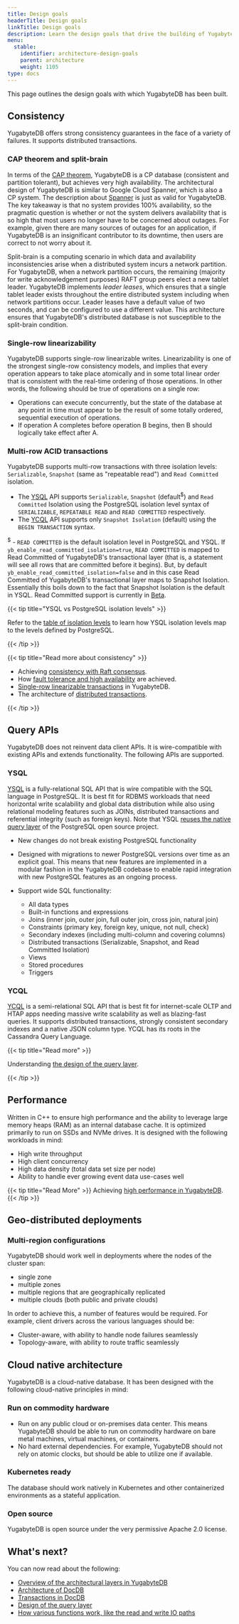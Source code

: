 ```yaml
---
title: Design goals
headerTitle: Design goals
linkTitle: Design goals
description: Learn the design goals that drive the building of YugabyteDB.
menu:
  stable:
    identifier: architecture-design-goals
    parent: architecture
    weight: 1105
type: docs
---
```


This page outlines the design goals with which YugabyteDB has been built.

## Consistency

YugabyteDB offers strong consistency guarantees in the face of a variety of failures. It supports distributed transactions.

### CAP theorem and split-brain

In terms of the [CAP theorem](https://en.wikipedia.org/wiki/CAP_theorem), YugabyteDB is a CP database (consistent and partition tolerant), but achieves very high availability. The architectural design of YugabyteDB is similar to Google Cloud Spanner, which is also a CP system. The description about [Spanner](https://cloudplatform.googleblog.com/2017/02/inside-Cloud-Spanner-and-the-CAP-Theorem.html) is just as valid for YugabyteDB. The key takeaway is that no system provides 100% availability, so the pragmatic question is whether or not the system delivers availability that is so high that most users no longer have to be concerned about outages. For example, given there are many sources of outages for an application, if YugabyteDB is an insignificant contributor to its downtime, then users are correct to not worry about it.

Split-brain is a computing scenario in which data and availability inconsistencies arise when a distributed system incurs a network partition. For YugabyteDB, when a network partition occurs, the remaining (majority for write acknowledgement purposes) RAFT group peers elect a new tablet leader. YugabyteDB implements _leader leases_, which ensures that a single tablet leader exists throughout the entire distributed system including when network partitions occur. Leader leases have a default value of two seconds, and can be configured to use a different value. This architecture ensures that YugabyteDB's distributed database is not susceptible to the split-brain condition.

### Single-row linearizability

YugabyteDB supports single-row linearizable writes. Linearizability is one of the strongest single-row consistency models, and implies that every operation appears to take place atomically and in some total linear order that is consistent with the real-time ordering of those operations. In other words, the following should be true of operations on a single row:

- Operations can execute concurrently, but the state of the database at any point in time must appear to be the result of some totally ordered, sequential execution of operations.
- If operation A completes before operation B begins, then B should logically take effect after A.

### Multi-row ACID transactions

YugabyteDB supports multi-row transactions with three isolation levels: `Serializable`, `Snapshot` (same as "repeatable read") and `Read Committed` isolation.

- The [YSQL](../../api/ysql/) API supports `Serializable`, `Snapshot` (default<sup>$</sup>) and `Read Committed` Isolation using the PostgreSQL isolation level syntax of `SERIALIZABLE`, `REPEATABLE READ` and `READ COMMITTED` respectively.
- The [YCQL](../../api/ycql/dml_transaction/) API supports only `Snapshot Isolation` (default) using the `BEGIN TRANSACTION` syntax.

<sup>$</sup> - `READ COMMITTED` is the default isolation level in PostgreSQL and YSQL. If `yb_enable_read_committed_isolation=true`, `READ COMMITTED` is mapped to Read Committed of YugabyteDB's transactional layer (that is, a statement will see all rows that are committed before it begins). But, by default `yb_enable_read_committed_isolation=false` and in this case Read Committed of YugabyteDB's transactional layer maps to Snapshot Isolation. Essentially this boils down to the fact that Snapshot Isolation is the default in YSQL. Read Committed support is currently in [Beta](/preview/faq/general/#what-is-the-definition-of-the-beta-feature-tag).

{{< tip title="YSQL vs PostgreSQL isolation levels" >}}

Refer to the [table of isolation levels](/preview/explore/transactions/isolation-levels/) to learn how YSQL isolation levels map to the levels defined by PostgreSQL.

{{< /tip >}}

{{< tip title="Read more about consistency" >}}

- Achieving [consistency with Raft consensus](../docdb-replication/replication/).
- How [fault tolerance and high availability](../core-functions/high-availability/) are achieved.
- [Single-row linearizable transactions](../transactions/single-row-transactions/) in YugabyteDB.
- The architecture of [distributed transactions](../transactions/distributed-txns/).

{{< /tip >}}

## Query APIs

YugabyteDB does not reinvent data client APIs. It is wire-compatible with existing APIs and extends functionality. The following APIs are supported.

### YSQL

[YSQL](../../api/ysql/) is a fully-relational SQL API that is wire compatible with the SQL language in PostgreSQL. It is best fit for RDBMS workloads that need horizontal write scalability and global data distribution while also using relational modeling features such as JOINs, distributed transactions and referential integrity (such as foreign keys). Note that YSQL [reuses the native query layer](https://blog.yugabyte.com/why-we-built-yugabytedb-by-reusing-the-postgresql-query-layer/) of the PostgreSQL open source project.

- New changes do not break existing PostgreSQL functionality

- Designed with migrations to newer PostgreSQL versions over time as an explicit goal. This means that new features are implemented in a modular fashion in the YugabyteDB codebase to enable rapid integration with new PostgreSQL features as an ongoing process.

- Support wide SQL functionality:
  - All data types
  - Built-in functions and expressions
  - Joins (inner join, outer join, full outer join, cross join, natural join)
  - Constraints (primary key, foreign key, unique, not null, check)
  - Secondary indexes (including multi-column and covering columns)
  - Distributed transactions (Serializable, Snapshot, and Read Committed Isolation)
  - Views
  - Stored procedures
  - Triggers

### YCQL

[YCQL](../../api/ycql/) is a semi-relational SQL API that is best fit for internet-scale OLTP and HTAP apps needing massive write scalability as well as blazing-fast queries. It supports distributed transactions, strongly consistent secondary indexes and a native JSON column type. YCQL has its roots in the Cassandra Query Language.

{{< tip title="Read more" >}}

Understanding [the design of the query layer](../query-layer/overview/).

{{< /tip >}}

## Performance

Written in C++ to ensure high performance and the ability to leverage large memory heaps (RAM) as an internal database cache. It is optimized primarily to run on SSDs and NVMe drives. It is designed with the following workloads in mind:

- High write throughput
- High client concurrency
- High data density (total data set size per node)
- Ability to handle ever growing event data use-cases well

{{< tip title="Read More" >}}
Achieving [high performance in YugabyteDB](../docdb/performance/).
{{< /tip >}}

## Geo-distributed deployments

### Multi-region configurations

YugabyteDB should work well in deployments where the nodes of the cluster span:

- single zone
- multiple zones
- multiple regions that are geographically replicated
- multiple clouds (both public and private clouds)

In order to achieve this, a number of features would be required. For example, client drivers across the various languages should be:

- Cluster-aware, with ability to handle node failures seamlessly
- Topology-aware, with ability to route traffic seamlessly

## Cloud native architecture

YugabyteDB is a cloud-native database. It has been designed with the following cloud-native principles in mind:

### Run on commodity hardware

- Run on any public cloud or on-premises data center. This means YugabyteDB should be able to run on commodity hardware on bare metal machines, virtual machines, or containers.
- No hard external dependencies. For example, YugabyteDB should not rely on atomic clocks, but should be able to utilize one if available.

### Kubernetes ready

The database should work natively in Kubernetes and other containerized environments as a stateful application.

### Open source

YugabyteDB is open source under the very permissive Apache 2.0 license.

## What's next?

You can now read about the following:

- [Overview of the architectural layers in YugabyteDB](../layered-architecture/)
- [Architecture of DocDB](../docdb/)
- [Transactions in DocDB](../transactions/)
- [Design of the query layer](../query-layer/)
- [How various functions work, like the read and write IO paths](../core-functions/)
